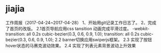 # jiajia
工作周报（2017-04-24~2017-04-28）
1、开始用git记录工作日志了。
2、完成了首页的改版。
2.1首页导航应用css tansition 动画完成平滑过度。
-webkit-transition: all 0.2s cubic-bezier(0.3, 0.6, 0.9, 1.0);
    transition: all 0.2s cubic-bezier(0.3, 0.6, 0.9, 1.0);
2.2 barner切换应用swiperjs框架。
2.3 实现了按钮hover状态的马赛克波动效果。
2.4 实现了列表元素背景波动上升效果
